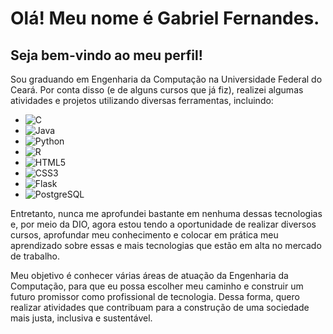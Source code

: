 
# Olá! Meu nome é Gabriel Fernandes.

## Seja bem-vindo ao meu perfil!

Sou graduando em Engenharia da Computação na Universidade Federal do Ceará. Por conta disso (e de alguns cursos que já fiz), realizei algumas atividades e projetos utilizando diversas ferramentas, incluindo:

- ![C](https://img.shields.io/badge/C-00599C?style=for-the-badge&logo=c&logoColor=white)
- ![Java](https://img.shields.io/badge/java-%23ED8B00.svg?style=for-the-badge&logo=openjdk&logoColor=white)
- ![Python](https://img.shields.io/badge/python-3670A0?style=for-the-badge&logo=python&logoColor=ffdd54)
- ![R](https://img.shields.io/badge/R-276DC3?style=for-the-badge&logo=r&logoColor=white)
- ![HTML5](https://img.shields.io/badge/HTML5-E34F26?style=for-the-badge&logo=html5&logoColor=white)
- ![CSS3](https://img.shields.io/badge/CSS3-1572B6?style=for-the-badge&logo=css3&logoColor=white)
- ![Flask](https://img.shields.io/badge/flask-%23000.svg?style=for-the-badge&logo=flask&logoColor=white)
- ![PostgreSQL](https://img.shields.io/badge/PostgreSQL-000?style=for-the-badge&logo=postgresql)

Entretanto, nunca me aprofundei bastante em nenhuma dessas tecnologias e, por meio da DIO, agora estou tendo a oportunidade de realizar diversos cursos, aprofundar meu conhecimento e colocar em prática meu aprendizado sobre essas e mais tecnologias que estão em alta no mercado de trabalho.

Meu objetivo é conhecer várias áreas de atuação da Engenharia da Computação, para que eu possa escolher meu caminho e construir um futuro promissor como profissional de tecnologia. Dessa forma, quero realizar atividades que contribuam para a construção de uma sociedade mais justa, inclusiva e sustentável.
